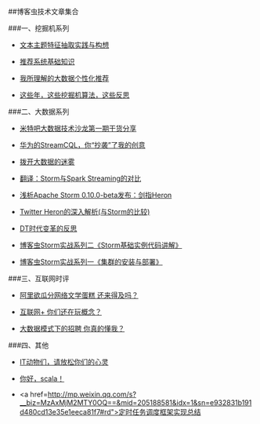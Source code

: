 ##博客虫技术文章集合

###一、挖掘机系列

* <a href="http://mp.weixin.qq.com/s?__biz=MzAxMjM2MTY0OQ==&mid=400921265&idx=1&sn=69ea45f19ae2da8b5719dcb998211dbc#rd">文本主题特征抽取实践与构想</a>

* <a href="http://mp.weixin.qq.com/s?__biz=MzAxMjM2MTY0OQ==&mid=400524527&idx=1&sn=7de0fcd53088a5b27b1fe6c2337b82c4#rd">推荐系统基础知识</a>

* <a href="http://mp.weixin.qq.com/s?__biz=MzAxMjM2MTY0OQ==&mid=400298645&idx=1&sn=ada3f3c73b5626b3167c40a1b7a862d2#rd">我所理解的大数据个性化推荐</a>

* <a href="http://mp.weixin.qq.com/s?__biz=MzAxMjM2MTY0OQ==&mid=206533800&idx=1&sn=f206274cfd94341613321507adbfb710#rd">这些年，这些挖掘机算法，这些反思</a>


###二、大数据系列

* <a href="http://mp.weixin.qq.com/s?__biz=MzAxMjM2MTY0OQ==&mid=400763782&idx=1&sn=ea5097bf7558e2375cc4697a028fc0c9#rd">米特吧大数据技术沙龙第一期干货分享</a>

* <a href="http://mp.weixin.qq.com/s?__biz=MzAxMjM2MTY0OQ==&mid=400465279&idx=1&sn=337b26154764d3c7f8783d9f30b7600b#rd">华为的StreamCQL，你“抄袭”了我的创意</a>

* <a href="http://mp.weixin.qq.com/s?__biz=MzAxMjM2MTY0OQ==&mid=400177151&idx=1&sn=f92eb2f32abc061e7aac235676313a14#rd">拨开大数据的迷雾</a>

* <a href="http://mp.weixin.qq.com/s?__biz=MzAxMjM2MTY0OQ==&mid=208573128&idx=1&sn=f20d8988722f5cac22fd04b6e3e0f71f#rd">翻译：Storm与Spark Streaming的对比</a>

* <a href="http://mp.weixin.qq.com/s?__biz=MzAxMjM2MTY0OQ==&mid=208035646&idx=1&sn=784e0d5a3403d5c2297e5918cfacc2fc#rd">浅析Apache Storm 0.10.0-beta发布：剑指Heron</a>

* <a href="http://mp.weixin.qq.com/s?__biz=MzAxMjM2MTY0OQ==&mid=207525858&idx=1&sn=fcc400cb14f5eb5bea63b8a1bf7b285d#rd">Twitter Heron的深入解析(与Storm的比较)</a>

* <a href="http://mp.weixin.qq.com/s?__biz=MzAxMjM2MTY0OQ==&mid=207092716&idx=1&sn=c51f206dadf9cf469424f15670406f6a#rd">DT时代变革的反思</a>

* <a href="http://mp.weixin.qq.com/s?__biz=MzAxMjM2MTY0OQ==&mid=206853819&idx=1&sn=f291e1b6a7db48ec3116f77e83fa55d2#rd">博客虫Storm实战系列二《Storm基础实例代码讲解》</a>

* <a href="http://mp.weixin.qq.com/s?__biz=MzAxMjM2MTY0OQ==&mid=205392729&idx=1&sn=3acacbb3b6f2ded67ea43d08a908e0fb#rd">博客虫Storm实战系列一《集群的安装与部署》</a>


###三、互联网时评

* <a href="http://mp.weixin.qq.com/s?__biz=MzAxMjM2MTY0OQ==&mid=207166771&idx=1&sn=726f8c1a607f1739a3467ef598d4c163#rd">阿里欲瓜分网络文学蛋糕 还来得及吗？</a>

* <a href="http://mp.weixin.qq.com/s?__biz=MzAxMjM2MTY0OQ==&mid=205456746&idx=1&sn=6fca806f2bbac1222147342746ff6ca2#rd">互联网+ 你们还在玩概念？</a>

* <a href="http://mp.weixin.qq.com/s?__biz=MzAxMjM2MTY0OQ==&mid=205275988&idx=1&sn=0a5e814779f9019e3de74eabed389a1d#rd">大数据模式下的招聘 你真的懂我？</a>


###四、其他

* <a href="http://mp.weixin.qq.com/s?__biz=MzAxMjM2MTY0OQ==&mid=207843778&idx=1&sn=feda3a7f0984e8c69d109faf70195b23#rd">IT动物们，请放松你们的心灵</a>

* <a href="http://mp.weixin.qq.com/s?__biz=MzAxMjM2MTY0OQ==&mid=206267467&idx=1&sn=2c7abb76cc3e9da24b067fddda25e3d2#rd">你好，scala！</a>

* <a href=http://mp.weixin.qq.com/s?__biz=MzAxMjM2MTY0OQ==&mid=205188581&idx=1&sn=e932831b191d480cd13e35e1eeca81f7#rd">定时任务调度框架实现总结</a>
